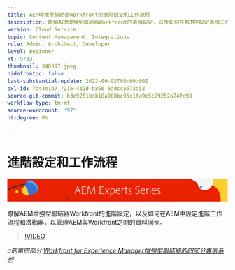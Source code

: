 ```yaml
---
title: AEM增強型聯結器Workfront的進階設定和工作流程
description: 瞭解AEM增強型聯結器Workfront的進階設定，以及如何在AEM中設定進階工作流程和啟動器，以管理AEM與Workfront之間的資料同步。
version: Cloud Service
topic: Content Management, Integrations
role: Admin, Architect, Developer
level: Beginner
kt: 9733
thumbnail: 340397.jpeg
hidefromtoc: false
last-substantial-update: 2022-09-02T00:00:00Z
exl-id: 7d44e1b7-7216-431d-b866-6adcc8673d53
source-git-commit: b3e9251bdb18a008be95c1fa9e5c79252a74fc98
workflow-type: tm+mt
source-wordcount: '97'
ht-degree: 0%

---
```


# 進階設定和工作流程

![AEM Experts系列](./assets/banner.png)

瞭解AEM增強型聯結器Workfront的進階設定，以及如何在AEM中設定進階工作流程和啟動器，以管理AEM與Workfront之間的資料同步。

>[!VIDEO](https://video.tv.adobe.com/v/340397?quality=12&learn=on)

_a的第四部分 [Workfront for Experience Manager增強型聯結器的四部分專家系列](./overview.md)_

